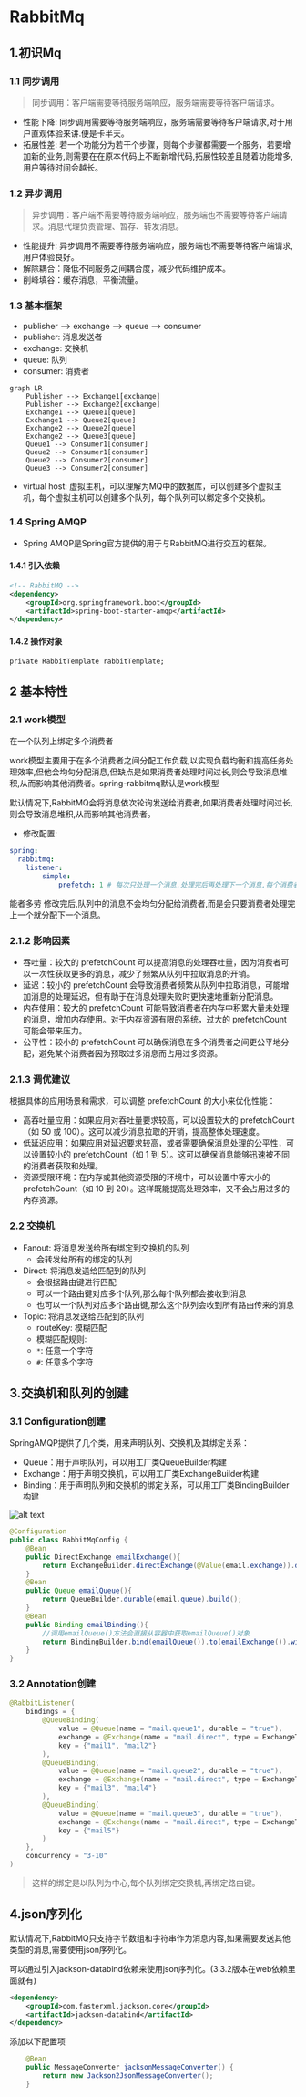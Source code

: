 # RabbitMq

## 1.初识Mq

### 1.1 同步调用

>同步调用：客户端需要等待服务端响应，服务端需要等待客户端请求。

- 性能下降: 同步调用需要等待服务端响应，服务端需要等待客户端请求,对于用户直观体验来讲.便是卡半天。
- 拓展性差: 若一个功能分为若干个步骤，则每个步骤都需要一个服务，若要增加新的业务,则需要在在原本代码上不断新增代码,拓展性较差且随着功能增多,用户等待时间会越长。

### 1.2 异步调用

>异步调用：客户端不需要等待服务端响应，服务端也不需要等待客户端请求。消息代理负责管理、暂存、转发消息。

- 性能提升: 异步调用不需要等待服务端响应，服务端也不需要等待客户端请求,用户体验良好。
- 解除耦合：降低不同服务之间耦合度，减少代码维护成本。
- 削峰填谷：缓存消息，平衡流量。

### 1.3 基本框架

- publisher --> exchange --> queue --> consumer
- publisher: 消息发送者
- exchange: 交换机
- queue: 队列
- consumer: 消费者

```mermaid
graph LR
    Publisher --> Exchange1[exchange]
    Publisher --> Exchange2[exchange]
    Exchange1 --> Queue1[queue]
    Exchange1 --> Queue2[queue]
    Exchange2 --> Queue2[queue]
    Exchange2 --> Queue3[queue]
    Queue1 --> Consumer1[consumer]
    Queue2 --> Consumer1[consumer]
    Queue2 --> Consumer2[consumer]
    Queue3 --> Consumer2[consumer]
```

- virtual host: 虚拟主机，可以理解为MQ中的数据库，可以创建多个虚拟主机，每个虚拟主机可以创建多个队列，每个队列可以绑定多个交换机。

### 1.4 Spring AMQP

- Spring AMQP是Spring官方提供的用于与RabbitMQ进行交互的框架。

#### 1.4.1 引入依赖

```xml
<!-- RabbitMQ -->
<dependency>
    <groupId>org.springframework.boot</groupId>
    <artifactId>spring-boot-starter-amqp</artifactId>
</dependency>
```

#### 1.4.2 操作对象

`private RabbitTemplate rabbitTemplate;`

## 2 基本特性

### 2.1 work模型

在一个队列上绑定多个消费者

work模型主要用于在多个消费者之间分配工作负载,以实现负载均衡和提高任务处理效率,但他会均匀分配消息,但缺点是如果消费者处理时间过长,则会导致消息堆积,从而影响其他消费者。spring-rabbitmq默认是work模型

默认情况下,RabbitMQ会将消息依次轮询发送给消费者,如果消费者处理时间过长,则会导致消息堆积,从而影响其他消费者。

- 修改配置:

```yaml
spring:
  rabbitmq:
    listener:
        simple:
            prefetch: 1 # 每次只处理一个消息,处理完后再处理下一个消息,每个消费者每次拉取的消息数量
```

能者多劳
修改完后,队列中的消息不会均匀分配给消费者,而是会只要消费者处理完上一个就分配下一个消息。

### 2.1.2 影响因素

- 吞吐量：较大的 prefetchCount 可以提高消息的处理吞吐量，因为消费者可以一次性获取更多的消息，减少了频繁从队列中拉取消息的开销。
- 延迟：较小的 prefetchCount 会导致消费者频繁从队列中拉取消息，可能增加消息的处理延迟，但有助于在消息处理失败时更快速地重新分配消息。
- 内存使用：较大的 prefetchCount 可能导致消费者在内存中积累大量未处理的消息，增加内存使用。对于内存资源有限的系统，过大的 prefetchCount 可能会带来压力。
- 公平性：较小的 prefetchCount 可以确保消息在多个消费者之间更公平地分配，避免某个消费者因为预取过多消息而占用过多资源。

### 2.1.3 调优建议

根据具体的应用场景和需求，可以调整 prefetchCount 的大小来优化性能：

- 高吞吐量应用：如果应用对吞吐量要求较高，可以设置较大的 prefetchCount（如 50 或 100）。这可以减少消息拉取的开销，提高整体处理速度。
- 低延迟应用：如果应用对延迟要求较高，或者需要确保消息处理的公平性，可以设置较小的 prefetchCount（如 1 到 5）。这可以确保消息能够迅速被不同的消费者获取和处理。
- 资源受限环境：在内存或其他资源受限的环境中，可以设置中等大小的 prefetchCount（如 10 到 20）。这样既能提高处理效率，又不会占用过多的内存资源。

### 2.2 交换机

- Fanout: 将消息发送给所有绑定到交换机的队列
  - 会转发给所有的绑定的队列
- Direct: 将消息发送给匹配到的队列
  - 会根据路由键进行匹配
  - 可以一个路由键对应多个队列,那么每个队列都会接收到消息
  - 也可以一个队列对应多个路由键,那么这个队列会收到所有路由传来的消息
- Topic: 将消息发送给匹配到的队列
  - routeKey: 模糊匹配
  - 模糊匹配规则:
  - `*`: 任意一个字符
  - `#`: 任意多个字符

## 3.交换机和队列的创建

### 3.1 Configuration创建

SpringAMQP提供了几个类，用来声明队列、交换机及其绑定关系：

- Queue：用于声明队列，可以用工厂类QueueBuilder构建
- Exchange：用于声明交换机，可以用工厂类ExchangeBuilder构建
- Binding：用于声明队列和交换机的绑定关系，可以用工厂类BindingBuilder构建

![alt text](images/RabbitMq/image.png)

```java
@Configuration
public class RabbitMqConfig {
    @Bean
    public DirectExchange emailExchange(){
        return ExchangeBuilder.directExchange(@Value(email.exchange)).durable(true).build();
    }
    @Bean
    public Queue emailQueue(){
        return QueueBuilder.durable(email.queue).build();
    }
    @Bean
    public Binding emailBinding(){
        //调用emailQueue()方法会直接从容器中获取emailQueue()对象
        return BindingBuilder.bind(emailQueue()).to(emailExchange()).with(email.routingKey);
    }
}
```

### 3.2 Annotation创建

```java
@RabbitListener(
    bindings = {
        @QueueBinding(
            value = @Queue(name = "mail.queue1", durable = "true"),
            exchange = @Exchange(name = "mail.direct", type = ExchangeTypes.DIRECT),
            key = {"mail1", "mail2"}
        ),
        @QueueBinding(
            value = @Queue(name = "mail.queue2", durable = "true"),
            exchange = @Exchange(name = "mail.direct", type = ExchangeTypes.DIRECT),
            key = {"mail3", "mail4"}
        ),
        @QueueBinding(
            value = @Queue(name = "mail.queue3", durable = "true"),
            exchange = @Exchange(name = "mail.direct", type = ExchangeTypes.DIRECT),
            key = {"mail5"}
        )
    },
    concurrency = "3-10"
)
```

>这样的绑定是以队列为中心,每个队列绑定交换机,再绑定路由键。

## 4.json序列化

默认情况下,RabbitMQ只支持字节数组和字符串作为消息内容,如果需要发送其他类型的消息,需要使用json序列化。

可以通过引入jackson-databind依赖来使用json序列化。(3.3.2版本在web依赖里面就有)

```xml
<dependency>
    <groupId>com.fasterxml.jackson.core</groupId>
    <artifactId>jackson-databind</artifactId>
</dependency>
```

添加以下配置项

```java
    @Bean
    public MessageConverter jacksonMessageConverter() {
        return new Jackson2JsonMessageConverter();
    }
```
